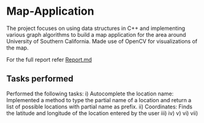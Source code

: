 # Map-Application

The project focuses on using data structures in C++ and implementing various graph algorithms to build a map application for the area around University of Southern California. Made use of OpenCV for visualizations of the map.

For the full report refer [Report.md](https://github.com/muskaan99/Map-Application/blob/main/REPORT.md)
## Tasks performed

Performed the following tasks:
i) Autocomplete the location name:  Implemented a method to type the partial name of a location and return a list of possible locations with partial name as prefix.
ii) Coordinates: Finds the latitude and longitude of the location entered by the user
iii)
iv)
v)
vi)
vii) 
